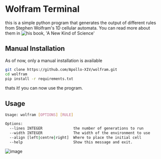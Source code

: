 # Wolfram Terminal
this is a simple python program that generates the output of different rules from Stephen Wolfram's 1D cellular automata. You can read more about them in ![his book, 'A New Kind of Science'](https://www.wolframscience.com/nks/)
## Manual Installation
As of now, only a manual installation is available
```sh
git clone https://github.com/Apollo-XIV/wolfram.git
cd wolfram
pip install -r requirements.txt
```
thats it! you can now use the program.
## Usage
```sh
Usage: wolfram [OPTIONS] [RULE]

Options:
  --lines INTEGER              the number of generations to run
  --width INTEGER              The width of the environment to use
  --align [left|centre|right]  Where to place the initial cell
  --help                       Show this message and exit.

```
![image](https://github.com/Apollo-XIV/wolfram/assets/119538960/76c40507-5af9-4c55-8793-951848f7928b)
